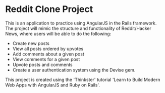 # Reddit Clone Project

This is an application to practice using AngularJS in the Rails framework.
The project will mimic the structure and functionality of Reddit/Hacker News, where users will be able to do the following:

  * Create new posts
  * View all posts ordered by upvotes
  * Add comments about a given post
  * View comments for a given post
  * Upvote posts and comments
  * Create a user authentication system using the Devise gem.

 This project is created using the 'Thinkster' tutorial 'Learn to Build Modern Web Apps with AngularJS and Ruby on Rails'.
